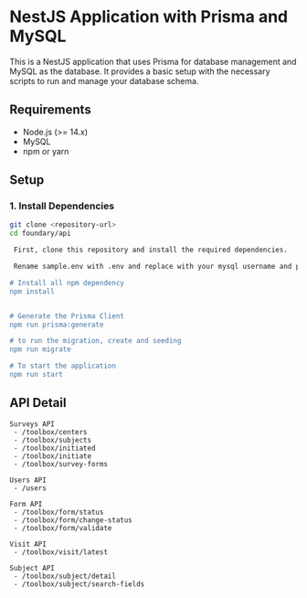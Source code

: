 # NestJS Application with Prisma and MySQL

This is a NestJS application that uses Prisma for database management and MySQL as the database. It provides a basic setup with the necessary scripts to run and manage your database schema.

## Requirements

- Node.js (>= 14.x)
- MySQL
- npm or yarn

## Setup

### 1. Install Dependencies


```bash
git clone <repository-url>
cd foundary/api

 First, clone this repository and install the required dependencies.

 Rename sample.env with .env and replace with your mysql username and password(in sample it's root:root)

# Install all npm dependency
npm install


# Generate the Prisma Client
npm run prisma:generate

# to run the migration, create and seeding
npm run migrate

# To start the application
npm run start
```

## API Detail
```
Surveys API
 - /toolbox/centers
 - /toolbox/subjects
 - /toolbox/initiated
 - /toolbox/initiate
 - /toolbox/survey-forms

Users API
 - /users

Form API
 - /toolbox/form/status
 - /toolbox/form/change-status
 - /toolbox/form/validate

Visit API
 - /toolbox/visit/latest

Subject API
 - /toolbox/subject/detail
 - /toolbox/subject/search-fields

```
